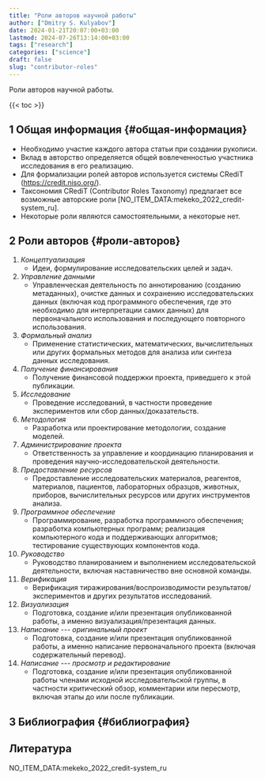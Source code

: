 ```yaml
---
title: "Роли авторов научной работы"
author: ["Dmitry S. Kulyabov"]
date: 2024-01-21T20:07:00+03:00
lastmod: 2024-07-26T13:14:00+03:00
tags: ["research"]
categories: ["science"]
draft: false
slug: "contributor-roles"
---
```


Роли авторов научной работы.

<!--more-->

{{< toc >}}


## <span class="section-num">1</span> Общая информация {#общая-информация}

-   Необходимо участие каждого автора статьи при создании рукописи.
-   Вклад в авторство определяется общей вовлеченностью участника исследования в его реализацию.
-   Для формализации ролей авторов используется системы CRediT (<https://credit.niso.org/>).
-   Таксономия CRediT  (Contributor Roles Taxonomy) предлагает все возможные авторские роли [NO_ITEM_DATA:mekeko_2022_credit-system_ru].
-   Некоторые роли являются самостоятельными, а некоторые нет.


## <span class="section-num">2</span> Роли авторов {#роли-авторов}

1.  _Концептуализация_
    -   Идеи, формулирование исследовательских целей и задач.
2.  _Управление данными_
    -   Управленческая деятельность по аннотированию (созданию метаданных), очистке данных и сохранению исследовательских данных (включая код программного обеспечения, где это необходимо для интерпретации самих данных) для первоначального использования и последующего повторного использования.
3.  _Формальный анализ_
    -   Применение статистических, математических, вычислительных или других формальных методов для анализа или синтеза данных исследования.
4.  _Получение финансирования_
    -   Получение финансовой поддержки проекта, приведшего к этой публикации.
5.  _Исследование_
    -   Проведение исследований, в частности проведение экспериментов или сбор данных/доказательств.
6.  _Методология_
    -   Разработка или проектирование методологии, создание моделей.
7.  _Администрирование проекта_
    -   Ответственность за управление и координацию планирования и проведения научно-исследовательской деятельности.
8.  _Предоставление ресурсов_
    -   Предоставление исследовательских материалов, реагентов, материалов, пациентов, лабораторных образцов, животных, приборов, вычислительных ресурсов или других инструментов анализа.
9.  _Программное обеспечение_
    -   Программирование, разработка программного обеспечения; разработка компьютерных программ; реализация компьютерного кода и поддерживающих алгоритмов; тестирование существующих компонентов кода.
10. _Руководство_
    -   Руководство планированием и выполнением исследовательской деятельности, включая наставничество вне основной команды.
11. _Верификация_
    -   Верификация тиражирования/воспроизводимости результатов/экспериментов и других результатов исследований.
12. _Визуализация_
    -   Подготовка, создание и/или презентация опубликованной работы, а именно визуализация/презентация данных.
13. _Написание --- оригинальный проект_
    -   Подготовка, создание и/или презентация опубликованной работы, а именно написание первоначального проекта (включая содержательный перевод).
14. _Написание --- просмотр и редактирование_
    -   Подготовка, создание и/или презентация опубликованной работы членами исходной исследовательской группы, в частности критический обзор, комментарии или пересмотр, включая этапы до или после публикации.


## <span class="section-num">3</span> Библиография {#библиография}

## Литература

<div class="csl-bib-body">
  <div class="csl-entry">NO_ITEM_DATA:mekeko_2022_credit-system_ru</div>
</div>
